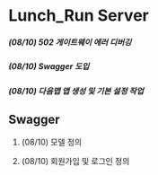 # Lunch_Run Server

##### (08/10) 502 게이트웨이 에러 디버깅

##### (08/10) Swagger 도입

##### (08/10) 다음맵 앱 생성 및 기본 설정 작업





## Swagger

1. (08/10) 모델 정의 

2. (08/10) 회원가입 및 로그인 정의
